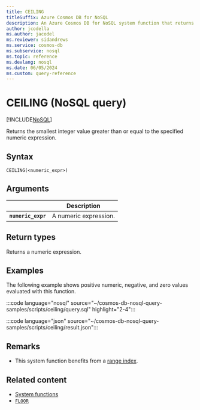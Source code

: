```yaml
---
title: CEILING
titleSuffix: Azure Cosmos DB for NoSQL
description: An Azure Cosmos DB for NoSQL system function that returns the smallest integer value greater than or equal to the specified numeric expression.
author: jcodella
ms.author: jacodel
ms.reviewer: sidandrews
ms.service: cosmos-db
ms.subservice: nosql
ms.topic: reference
ms.devlang: nosql
ms.date: 06/05/2024
ms.custom: query-reference
---
```


# CEILING (NoSQL query)

[!INCLUDE[NoSQL](../../includes/appliesto-nosql.md)]

Returns the smallest integer value greater than or equal to the specified numeric expression.  
  
## Syntax
  
```nosql
CEILING(<numeric_expr>)  
```

## Arguments

| | Description |
| --- | --- |
| **`numeric_expr`** | A numeric expression. |

## Return types

Returns a numeric expression.  
  
## Examples

The following example shows positive numeric, negative, and zero values evaluated with this function.  

:::code language="nosql" source="~/cosmos-db-nosql-query-samples/scripts/ceiling/query.sql" highlight="2-4":::

:::code language="json" source="~/cosmos-db-nosql-query-samples/scripts/ceiling/result.json":::

## Remarks

- This system function benefits from a [range index](../../index-policy.md#includeexclude-strategy).

## Related content

- [System functions](system-functions.yml)
- [`FLOOR`](floor.md)
